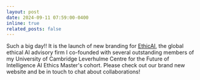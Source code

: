```yaml
---
layout: post
date: 2024-09-11 07:59:00-0400
inline: true
related_posts: false
---
```


Such a big day!! It is the launch of new branding for <a href="https://ethicai.net/">EthicAI</a>, the global ethical AI advisory firm I co-founded with several outstanding members of my University of Cambridge Leverhulme Centre for the Future of Intelligence AI Ethics Master's cohort. Please check out our brand new website and be in touch to chat about collaborations!